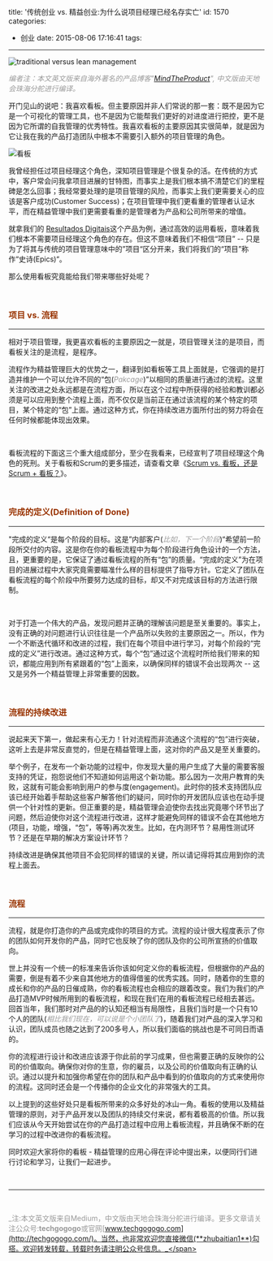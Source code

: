 title: '传统创业 vs. 精益创业:为什么说项目经理已经名存实亡'
id: 1570
categories:
  - 创业
date: 2015-08-06 17:16:41
tags:
---
<span class="pinContainer">![traditional versus lean management](http://cdn02.mindtheproduct.com/wp-content/uploads/2015/07/40912227_ml-1024x439.jpg)</span>

<span style="color: #999999;">_编者注：本文英文版来自海外著名的产品博客"[MindTheProduct](http://www.mindtheproduct.com/2015/08/traditional-vs-lean-management-using-kanban/)", 中文版由天地会珠海分舵进行编译。_</span>

开门见山的说吧：我喜欢看板。但主要原因并非人们常说的那一套：既不是因为它是一个可视化的管理工具，也不是因为它能帮我们更好的对进度进行把控，更不是因为它所谓的自我管理的优秀特性。我喜欢看板的主要原因其实很简单，就是因为它让我在我的产品打造团队中根本不需要引入额外的项目管理的角色。

![看板](http://upload-images.jianshu.io/upload_images/264714-99b8429d560bd858.png?imageMogr2/auto-orient/strip%7CimageView2/2/w/1240)

我曾经担任过项目经理这个角色，深知项目管理是个很复杂的活。在传统的方式中，客户常会问我拿项目进展的甘特图，而事实上是我们根本搞不清楚它们的里程碑是怎么回事；我经常要处理的是项目管理的风险，而事实上我们更需要关心的应该是客户成功(Customer Success)；在项目管理中我们更看重的管理者认证水平，而在精益管理中我们更需要看重的是管理者为产品和公司所带来的增值。

就拿我们的 [Resultados Digitais](http://www.resultadosdigitais.com.br/)这个产品为例，通过高效的运用看板，意味着我们根本不需要项目经理这个角色的存在。但这不意味着我们不相信“项目” -- 只是为了将其与传统的项目管理意味中的”项目“区分开来，我们将我们的“项目”称作“史诗(Epics)“。

那么使用看板究竟能给我们带来哪些好处呢？

&nbsp;

### <span style="color: #993300;">项目 vs. 流程</span>

* * *

相对于项目管理，我更喜欢看板的主要原因之一就是，项目管理关注的是项目，而看板关注的是流程，是程序。

流程作为精益管理巨大的优势之一，翻译到如看板等工具上面就是，它强调的是打造并维护一个可以允许不同的“包(_<span style="color: #999999;">Pakcage</span>_)”以相同的质量进行通过的流程。这里关注的改进之处永远都是在流程方面，所以在这个过程中所获得的经验和教训都必须是可以应用到整个流程上面，而不仅仅是当前正在通过该流程的某个特定的项目，某个特定的“包”上面。通过这种方式，你在持续改进方面所付出的努力将会在任何时候都能体现出效果。

&nbsp;

看板流程的下面这三个重大组成部分，至少在我看来，已经宣判了项目经理这个角色的死刑。关于看板和Scrum的更多描述，请查看文章《[Scrum vs. 看板，还是Scrum + 看板？](http://techgogogo.com/2015/08/scrum_plus_kanban/)》。

&nbsp;

### <span style="color: #993300;">完成的定义(Definition of Done)</span>

* * *

"完成的定义“是每个阶段的目标。这是”内部客户(_<span style="color: #999999;">比如，下一个阶段</span>_)“希望前一阶段所交付的内容。这是你在你的看板流程中为每个阶段进行角色设计的一个方法，且，更重要的是，它保证了通过看板流程的所有“包”的质量。“完成的定义”为在项目的进展过程中大家究竟需要瞄准什么样的目标提供了指导方针。它定义了团队在看板流程的每个阶段中所要努力达成的目标，却又不对完成该目标的方法进行限制。

&nbsp;

对于打造一个伟大的产品，发现问题并正确的理解该问题是至关重要的。事实上，没有正确的对问题进行认识往往是一个产品所以失败的主要原因之一。所以，作为一个不断迭代循环和改进的过程，我们在每个项目中进行学习，对每个阶段的“完成的定义”进行改进。通过这种方式，每个“包”通过这个流程时所给我们带来的知识，都能应用到所有紧跟着的“包”上面来，以确保同样的错误不会出现两次 -- 这又是另外一个精益管理上非常重要的因数。

&nbsp;

### <span style="color: #993300;">流程的持续改进</span>

* * *

说起来天下第一，做起来有心无力！针对流程而非流通这个流程的“包”进行突破，这听上去是非常反直觉的，但是在精益管理上面，这对你的产品又是至关重要的。

举个例子，在发布一个新功能的过程中，你发现大量的用户生成了大量的需要客服支持的凭证，抱怨说他们不知道如何运用这个新功能。那么因为一次用户教育的失败，这就有可能会影响到用户的参与度(engagement)。此时你的技术支持团队应该已经开始着手帮助这些客户解答他们的疑问，同时你的开发团队应该也在动手提供一个针对性的更新。但正重要的是，精益管理会迫使你去找出究竟哪个环节出了问题，然后迫使你对这个流程进行改进，这样才能避免同样的错误不会在其他地方(项目，功能，增强，“包”，等等)再次发生。比如，在内测环节？易用性测试环节？还是在早期的解决方案设计环节？

持续改进是确保其他项目不会犯同样的错误的关键，所以请记得将其应用到你的流程上面去。

&nbsp;

### <span style="color: #993300;">流程</span>

* * *

流程，就是你打造你的产品或完成你的项目的方式。流程的设计很大程度表示了你的团队如何开发你的产品，同时它也反映了你的团队及你的公司所宣扬的价值取向。

世上并没有一个统一的标准来告诉你该如何定义你的看板流程，但根据你的产品的需要，倒是有着不少来自其他地方的值得借鉴的优秀实践。同时，随着你的生意的成长和你的产品的日催成熟，你的看板流程也会相应的跟着改变。我们为我们的产品打造MVP时候所用到的看板流程，和现在我们在用的看板流程已经相去甚远。回首当年，我们那时对产品的的认知还相当有局限性，且我们当时是一个只有10个人的团队(<span style="color: #999999;">_相比我们现在，可以说是个小团队了_</span>)，随着我们对产品的深入学习和认识，团队成员也随之达到了200多号人，所以我们面临的挑战也是不可同日而语的。

你的流程进行设计和改进应该源于你此前的学习成果，但也需要正确的反映你的公司的价值取向。确保你对你的生意，你的雇员，以及公司的价值取向有正确的认识。通过以提升和加强你希望在你的团队和产品中看到的价值取向的方式来使用你的流程。这同时还会是一个传播你的企业文化的非常强大的工具。

以上提到的这些好处只是看板所带来的众多好处的冰山一角。看板的使用以及精益管理的原则，对于产品开发以及团队的持续交付来说，都有着极高的价值。所以我们应该从今天开始尝试在你的产品打造过程中应用上看板流程，并且确保不断的在学习的过程中改进你的看板流程。

同时欢迎大家将你的看板 - 精益管理的应用心得在评论中提出来，以便同行们进行讨论和学习，让我们一起进步。

&nbsp;

* * *

&nbsp;

<span style="color: #999999;">_注:本文英文版来自Medium，中文版由天地会珠海分舵进行编译。更多文章请关注公众号:**techgogogo**或官网[www.techgogogo.com](http://techgogogo.com/)。当然，也非常欢迎您直接微信(**zhubaitian1**)勾搭。欢迎转发转载，转载时务请注明公众号信息。_</span>